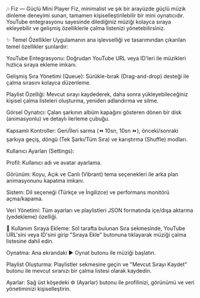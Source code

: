 

🎶 Fiz — Güçlü Mini Player
Fiz, minimalist ve şık bir arayüzde güçlü müzik dinleme deneyimi sunan, tamamen kişiselleştirilebilir bir mini oynatıcıdır. YouTube entegrasyonu sayesinde dilediğiniz müziği kolayca sıraya ekleyebilir ve gelişmiş özelliklerle çalma listenizi yönetebilirsiniz.

✨ Temel Özellikler
Uygulamanın ana işlevselliği ve tasarımından çıkarılan temel özellikler şunlardır:

YouTube Entegrasyonu: Doğrudan YouTube URL veya ID'leri ile müzikleri hızlıca sıraya ekleme imkanı.

Gelişmiş Sıra Yönetimi (Queue): Sürükle-bırak (Drag-and-drop) desteği ile çalma sırasını kolayca düzenleme.

Playlist Özelliği: Mevcut sırayı kaydederek, daha sonra yükleyebileceğiniz kişisel çalma listeleri oluşturma, yeniden adlandırma ve silme.

Görsel Oynatıcı: Çalan şarkının albüm kapağını gösteren dönen bir disk (animasyonlu) ve detaylı ilerleme çubuğu.

Kapsamlı Kontroller: Geri/İleri sarma (⏪ 10sn, 10sn ⏩), önceki/sonraki şarkıya geçiş, döngü (Tek Şarkı/Tüm Sıra) ve karıştırma (Shuffle) modları.

Kullanıcı Ayarları (Settings):

Profil: Kullanıcı adı ve avatar ayarlama.

Görünüm: Koyu, Açık ve Canlı (Vibrant) tema seçenekleri ile arka plan animasyonunu kapatma imkanı.

Sistem: Dil seçeneği (Türkçe ve İngilizce) ve performans monitörü açma/kapama.

Veri Yönetimi: Tüm ayarları ve playlistleri JSON formatında içe/dışa aktarma (yedekleme) özelliği.

🚀 Kullanım
Sıraya Ekleme: Sol tarafta bulunan Sıra sekmesinde, YouTube URL'sini veya ID'sini girip "Sıraya Ekle" butonuna tıklayarak müziği çalma listesine dahil edin.

Oynatma: Ana ekrandaki ▶️ Oynat butonu ile müziği başlatın.

Playlist Oluşturma: Playlistler sekmesine geçin ve "Mevcut Sırayı Kaydet" butonu ile mevcut sıranızı bir çalma listesi olarak kaydedin.

Ayarlar: Sağ üst köşedeki ⚙️ (Ayarlar) butonu ile profilinizi, görünümü ve veri yönetiminizi kişiselleştirin.
